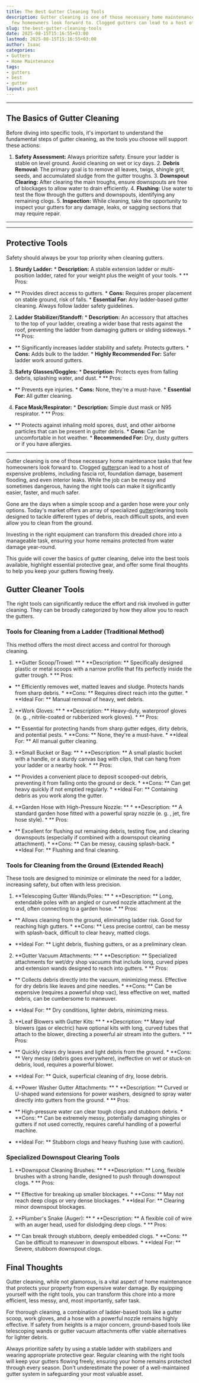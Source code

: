 ```yaml
---
title: The Best Gutter Cleaning Tools
description: Gutter cleaning is one of those necessary home maintenance tasks that
  few homeowners look forward to. Clogged gutters can lead to a host of expensive...
slug: the-best-gutter-cleaning-tools
date: 2025-08-15T15:16:55+03:00
lastmod: 2025-08-15T15:16:55+03:00
author: Isaac
categories:
- Gutters
- Home Maintenance
tags:
- gutters
- best
- gutter
layout: post
---
```

---

## The Basics of Gutter Cleaning
Before diving into specific tools, it's important to understand the fundamental steps of gutter cleaning, as the tools you choose will support these actions:
1. **Safety Assessment:** Always prioritize safety. Ensure your ladder is stable on level ground. Avoid cleaning on wet or icy days. 2. **Debris Removal:** The primary goal is to remove all leaves, twigs, shingle grit, seeds, and accumulated sludge from the gutter troughs. 3. **Downspout Clearing:** After clearing the main troughs, ensure downspouts are free of blockages to allow water to drain efficiently. 4.
**Flushing:** Use water to test the flow through the gutters and downspouts, identifying any remaining clogs. 5. **Inspection:** While cleaning, take the opportunity to inspect your gutters for any damage, leaks, or sagging sections that may require repair.
---
---

## Protective Tools
Safety should always be your top priority when cleaning gutters.
1.  **Sturdy Ladder:** * **Description:** A stable extension ladder or multi-position ladder, rated for your weight plus the weight of your tools. * **
Pros:

- ** Provides direct access to gutters. * **Cons:** Requires proper placement on stable ground, risk of falls. * **Essential For:** Any ladder-based gutter cleaning. Always follow ladder safety guidelines.

2.  **Ladder Stabilizer/Standoff:** * **Description:** An accessory that attaches to the top of your ladder, creating a wider base that rests against the roof, preventing the ladder from damaging gutters or sliding sideways. * **
Pros:

- ** Significantly increases ladder stability and safety. Protects gutters. * **Cons:** Adds bulk to the ladder. * **Highly Recommended For:** Safer ladder work around gutters.

3.  **Safety Glasses/Goggles:** * **Description:** Protects eyes from falling debris, splashing water, and dust. * **
Pros:

- ** Prevents eye injuries. * **Cons:** None, they're a must-have. * **Essential For:** All gutter cleaning.

4.  **Face Mask/Respirator:** * **Description:** Simple dust mask or N95 respirator. * **
Pros:

- ** Protects against inhaling mold spores, dust, and other airborne particles that can be present in gutter debris. * **Cons:** Can be uncomfortable in hot weather. * **Recommended For:** Dry, dusty gutters or if you have allergies.

---

Gutter cleaning is one of those necessary home maintenance tasks that few homeowners look forward to. Clogged [gutters](https://pestpolicy.com/best-gutter-guards/)can lead to a host of expensive problems, including fascia rot, foundation damage, basement flooding, and even interior leaks. While the job can be messy and sometimes dangerous, having the right tools can make it significantly easier, faster, and much safer.

Gone are the days when a simple scoop and a garden hose were your only options. Today's market offers an array of specialized [gutter](https://pestpolicy.com/best-gutter-guards-for-box-gutters/)cleaning tools designed to tackle different types of debris, reach difficult spots, and even allow you to clean from the ground.

Investing in the right equipment can transform this dreaded chore into a manageable task, ensuring your home remains protected from water damage year-round.

This guide will cover the basics of gutter cleaning, delve into the best tools available, highlight essential protective gear, and offer some final thoughts to help you keep your gutters flowing freely.

##  Gutter Cleaner Tools

The right tools can significantly reduce the effort and risk involved in gutter cleaning. They can be broadly categorized by how they allow you to reach the gutters.

###  **Tools for Cleaning from a Ladder (Traditional Method)**

This method offers the most direct access and control for thorough cleaning.

1. **Gutter Scoop/Trowel: ** * **Description: ** Specifically designed plastic or metal scoops with a narrow profile that fits perfectly inside the gutter trough. * **
Pros:

- ** Efficiently removes wet, matted leaves and sludge. Protects hands from sharp debris. * **Cons: ** Requires direct reach into the gutter. * **Ideal For: ** Manual removal of heavy, wet debris.

2. **Work Gloves: ** * **Description: ** Heavy-duty, waterproof gloves (e. g. , nitrile-coated or rubberized work gloves). * **
Pros:

- ** Essential for protecting hands from sharp gutter edges, dirty debris, and potential pests. * **Cons: ** None, they're a must-have. * **Ideal For: ** All manual gutter cleaning.

3. **Small Bucket or Bag: ** * **Description: ** A small plastic bucket with a handle, or a sturdy canvas bag with clips, that can hang from your ladder or a nearby hook. * **
Pros:

- ** Provides a convenient place to deposit scooped-out debris, preventing it from falling onto the ground or deck. * **Cons: ** Can get heavy quickly if not emptied regularly. * **Ideal For: ** Containing debris as you work along the gutter.

4. **Garden Hose with High-Pressure Nozzle: ** * **Description: ** A standard garden hose fitted with a powerful spray nozzle (e. g. , jet, fire hose style). * **
Pros:

- ** Excellent for flushing out remaining debris, testing flow, and clearing downspouts (especially if combined with a downspout cleaning attachment). * **Cons: ** Can be messy, causing splash-back. * **Ideal For: ** Flushing and final cleaning.

###  **Tools for Cleaning from the Ground (Extended Reach)**

These tools are designed to minimize or eliminate the need for a ladder, increasing safety, but often with less precision.

1. **Telescoping Gutter Wands/Poles: ** * **Description: ** Long, extendable poles with an angled or curved nozzle attachment at the end, often connecting to a garden hose. * **
Pros:

- ** Allows cleaning from the ground, eliminating ladder risk. Good for reaching high gutters. * **Cons: ** Less precise control, can be messy with splash-back, difficult to clear heavy, matted clogs.

* **Ideal For: ** Light debris, flushing gutters, or as a preliminary clean.

2. **Gutter Vacuum Attachments: ** * **Description: ** Specialized attachments for wet/dry shop vacuums that include long, curved pipes and extension wands designed to reach into gutters. * **
Pros:

- ** Collects debris directly into the vacuum, minimizing mess. Effective for dry debris like leaves and pine needles. * **Cons: ** Can be expensive (requires a powerful shop vac), less effective on wet, matted debris, can be cumbersome to maneuver.

* **Ideal For: ** Dry conditions, lighter debris, minimizing mess.

3. **Leaf Blowers with Gutter Kits: ** * **Description: ** Many leaf blowers (gas or electric) have optional kits with long, curved tubes that attach to the blower, directing a powerful air stream into the gutters. * **
Pros:

- ** Quickly clears dry leaves and light debris from the ground. * **Cons: ** Very messy (debris goes everywhere), ineffective on wet or stuck-on debris, loud, requires a powerful blower.

* **Ideal For: ** Quick, superficial cleaning of dry, loose debris.

4. **Power Washer Gutter Attachments: ** * **Description: ** Curved or U-shaped wand extensions for power washers, designed to spray water directly into gutters from the ground. * **
Pros:

- ** High-pressure water can clear tough clogs and stubborn debris. * **Cons: ** Can be extremely messy, potentially damaging shingles or gutters if not used correctly, requires careful handling of a powerful machine.

* **Ideal For: ** Stubborn clogs and heavy flushing (use with caution).

###  **Specialized Downspout Clearing Tools**

1. **Downspout Cleaning Brushes: ** * **Description: ** Long, flexible brushes with a strong handle, designed to push through downspout clogs. * **
Pros:

- ** Effective for breaking up smaller blockages. * **Cons: ** May not reach deep clogs or very dense blockages. * **Ideal For: ** Clearing minor downspout blockages.

2. **Plumber's Snake (Auger): ** * **Description: ** A flexible coil of wire with an auger head, used for dislodging deep clogs. * **
Pros:

- ** Can break through stubborn, deeply embedded clogs. * **Cons: ** Can be difficult to maneuver in downspout elbows. * **Ideal For: ** Severe, stubborn downspout clogs.

##  Final Thoughts

Gutter cleaning, while not glamorous, is a vital aspect of home maintenance that protects your property from expensive water damage. By equipping yourself with the right tools, you can transform this chore into a more efficient, less messy, and, most importantly, safer task.

For thorough cleaning, a combination of ladder-based tools like a gutter scoop, work gloves, and a hose with a powerful nozzle remains highly effective. If safety from heights is a major concern, ground-based tools like telescoping wands or gutter vacuum attachments offer viable alternatives for lighter debris.

Always prioritize safety by using a stable ladder with stabilizers and wearing appropriate protective gear. Regular cleaning with the right tools will keep your gutters flowing freely, ensuring your home remains protected through every season. Don't underestimate the power of a well-maintained gutter system in safeguarding your most valuable asset.
